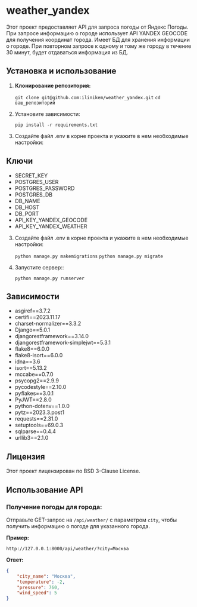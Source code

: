 # weather_yandex

Этот проект предоставляет API для запроса погоды от Яндекс Погоды. При запросе информацию о городе использует API YANDEX GEOCODE для получения координат города. Имеет БД для хранения информации о городе. При повторном запросе к одному и тому же городу в течение 30 минут, будет отдаваться информация из БД.

## Установка и использование

1. **Клонирование репозитория:**

   ```git clone git@github.com:ilinikem/weather_yandex.git```
   ```cd ваш_репозиторий```


1. Установите зависимости:

   ```pip install -r requirements.txt```

2. Создайте файл .env в корне проекта и укажите в нем необходимые настройки:

## Ключи
- SECRET_KEY
- POSTGRES_USER
- POSTGRES_PASSWORD
- POSTGRES_DB
- DB_NAME
- DB_HOST
- DB_PORT
- API_KEY_YANDEX_GEOCODE
- API_KEY_YANDEX_WEATHER
   
3. Создайте файл .env в корне проекта и укажите в нем необходимые настройки:

   ```python manage.py makemigrations```
   ```python manage.py migrate```

4. Запустите сервер::

   ```python manage.py runserver```

## Зависимости
- asgiref==3.7.2
- certifi==2023.11.17
- charset-normalizer==3.3.2
- Django==5.0.1
- djangorestframework==3.14.0
- djangorestframework-simplejwt==5.3.1
- flake8==6.0.0
- flake8-isort==6.0.0
- idna==3.6
- isort==5.13.2
- mccabe==0.7.0
- psycopg2==2.9.9
- pycodestyle==2.10.0
- pyflakes==3.0.1
- PyJWT==2.8.0
- python-dotenv==1.0.0
- pytz==2023.3.post1
- requests==2.31.0
- setuptools==69.0.3
- sqlparse==0.4.4
- urllib3==2.1.0


## Лицензия
Этот проект лицензирован по BSD 3-Clause License.



## Использование API

### Получение погоды для города:

Отправьте GET-запрос на `/api/weather/` с параметром `city`, чтобы получить информацию о погоде для указанного города.

**Пример:**

```http://127.0.0.1:8000/api/weather/?city=Москва```

**Ответ:**


```json
{
    "city_name": "Москва",
    "temperature": -2,
    "pressure": 760,
    "wind_speed": 5
}

